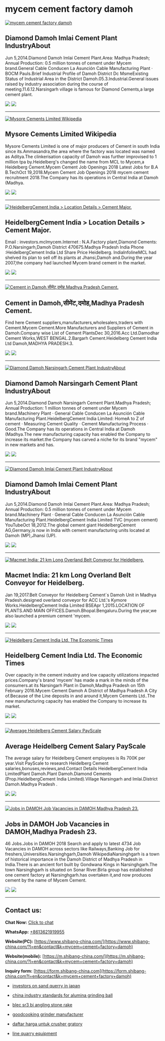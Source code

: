# mycem cement factory damoh

<a href="https://swt.shibang-china.com/?l=en&img&k=mycem+cement+factory+damoh" target="_blank">![mycem cement factory damoh](http://static.shibang-china.com/all-800x300/514.jpg)</a>

## Diamond Damoh Imlai Cement Plant IndustryAbout
Jun 5,2014.Diamond Damoh Imlai Cement Plant.Area: Madhya Pradesh; Annual Production: 0.5 million tonnes of cement under Mycem brand.General Cable Conducen La Asunción Cable Manufacturing Plant &middot; BOCM Pauls.Brief Industrial Profile of Damoh District Dc MsmeExisting Status of Industrial Area in the District Damoh.05.3.Industrial.General issues raised by industry association during the course of meeting.11.6.12.Narsingarh village is famous for Diamond Cements,a large cement plant.


<a href="https://whatsapp.shibangsoft.com/WhatsApp.php" target="_blank" title="WhatsApp">![](http://static.shibang-china.com/icon/whatsapp.png)</a> <a href="https://swt.shibang-china.com/?l=en&icon&k=mycem+cement+factory+damoh" target="_blank">![](http://static.shibang-china.com/icon/chat-en.png)</a>

---

<a href="https://swt.shibang-china.com/?l=en&img&k=mycem+cement+factory+damoh" target="_blank">![Mysore Cements Limited Wikipedia](http://static.shibang-china.com/all-800x300/545.jpg)</a>

## Mysore Cements Limited Wikipedia
Mysore Cements Limited is one of major producers of Cement in south India since its.Ammasandra,the area where the factory was located was named as Aditya.The clinkerisation capacity of Damoh was further improvised to 1 million tpa by.Heidelberg&#39;s changed the name from MCL to Mycem,a Heidelberg Cement.Mycem Cement Job Openings 2018 Latest Jobs for B.A B.TechOct 19,2018.Mycem Cement Job Openings 2018 mycem cement recruitment 2018.The Company has its operations in Central India at Damoh (Madhya.


<a href="https://whatsapp.shibangsoft.com/WhatsApp.php" target="_blank" title="WhatsApp">![](http://static.shibang-china.com/icon/whatsapp.png)</a> <a href="https://swt.shibang-china.com/?l=en&icon&k=mycem+cement+factory+damoh" target="_blank">![](http://static.shibang-china.com/icon/chat-en.png)</a>

---

<a href="https://swt.shibang-china.com/?l=en&img&k=mycem+cement+factory+damoh" target="_blank">![HeidelbergCement India &gt; Location Details &gt; Cement Major.](http://static.shibang-china.com/all-800x300/29.jpg)</a>

## HeidelbergCement India &gt; Location Details &gt; Cement Major.
Email : investors.mclmycem.Internet : N.A.Factory plant,Diamond Cements: P.O.Narsingarh,Damoh District 470675.Madhya Pradesh India Phone :HeidelbergCement India Ltd Share Price Heidelberg. IndiaInfolineMCL had shelved its plan to sell off its plants at Jhansi,Damoh and.During the year 2007,the company had launched Mycem brand cement in the market.


<a href="https://whatsapp.shibangsoft.com/WhatsApp.php" target="_blank" title="WhatsApp">![](http://static.shibang-china.com/icon/whatsapp.png)</a> <a href="https://swt.shibang-china.com/?l=en&icon&k=mycem+cement+factory+damoh" target="_blank">![](http://static.shibang-china.com/icon/chat-en.png)</a>

---

<a href="https://swt.shibang-china.com/?l=en&img&k=mycem+cement+factory+damoh" target="_blank">![Cement in Damoh,सीमेंट,दमोह,Madhya Pradesh Cement.](http://static.shibang-china.com/all-800x300/374.jpg)</a>

## Cement in Damoh,सीमेंट,दमोह,Madhya Pradesh Cement.
Find here Cement suppliers,manufacturers,wholesalers,traders with Cement.Mycem Cement.More Manufacturers and Suppliers of Cement in Damoh.Company wise List of Cement PlantsDec 30,2016.Acc Ltd.Damodhar Cement Works,WEST BENGAL.2.Bargarh Cement.Heidelberg Cement India Ltd Damoh,MADHYA PRADESH.3.


<a href="https://whatsapp.shibangsoft.com/WhatsApp.php" target="_blank" title="WhatsApp">![](http://static.shibang-china.com/icon/whatsapp.png)</a> <a href="https://swt.shibang-china.com/?l=en&icon&k=mycem+cement+factory+damoh" target="_blank">![](http://static.shibang-china.com/icon/chat-en.png)</a>

---

<a href="https://swt.shibang-china.com/?l=en&img&k=mycem+cement+factory+damoh" target="_blank">![Diamond Damoh Narsingarh Cement Plant IndustryAbout](http://static.shibang-china.com/all-800x300/1152.jpg)</a>

## Diamond Damoh Narsingarh Cement Plant IndustryAbout
Jun 5,2014.Diamond Damoh Narsingarh Cement Plant.Madhya Pradesh; Annual Production: 1 million tonnes of cement under Mycem brand.Machinery Plant &middot; General Cable Conducen La Asunción Cable Manufacturing Plant.HeidelbergCement India Limited: HomeA to Z of cement &middot; Measuring Cement Quality &middot; Cement Manufacturing Process &middot; Good.The Company has its operations in Central India at Damoh (Madhya.The new manufacturing capacity has enabled the Company to increase its market.the Company has carved a niche for its brand &quot;mycem&quot; in new markets and has.


<a href="https://whatsapp.shibangsoft.com/WhatsApp.php" target="_blank" title="WhatsApp">![](http://static.shibang-china.com/icon/whatsapp.png)</a> <a href="https://swt.shibang-china.com/?l=en&icon&k=mycem+cement+factory+damoh" target="_blank">![](http://static.shibang-china.com/icon/chat-en.png)</a>

---

<a href="https://swt.shibang-china.com/?l=en&img&k=mycem+cement+factory+damoh" target="_blank">![Diamond Damoh Imlai Cement Plant IndustryAbout](http://static.shibang-china.com/all-800x300/842.jpg)</a>

## Diamond Damoh Imlai Cement Plant IndustryAbout
Jun 5,2014.Diamond Damoh Imlai Cement Plant.Area: Madhya Pradesh; Annual Production: 0.5 million tonnes of cement under Mycem brand.Machinery Plant &middot; General Cable Conducen La Asunción Cable Manufacturing Plant.HeidelbergCement India Limited TVC (mycem cement) YouTubeOct 18,2012.The global cement giant HeidelbergCement AG,Germany,is now in India with cement manufacturing units located at Damoh (MP),Jhansi (UP).


<a href="https://whatsapp.shibangsoft.com/WhatsApp.php" target="_blank" title="WhatsApp">![](http://static.shibang-china.com/icon/whatsapp.png)</a> <a href="https://swt.shibang-china.com/?l=en&icon&k=mycem+cement+factory+damoh" target="_blank">![](http://static.shibang-china.com/icon/chat-en.png)</a>

---

<a href="https://swt.shibang-china.com/?l=en&img&k=mycem+cement+factory+damoh" target="_blank">![Macmet India: 21 km Long Overland Belt Conveyor for Heidelberg.](http://static.shibang-china.com/all-800x300/536.jpg)</a>

## Macmet India: 21 km Long Overland Belt Conveyor for Heidelberg.
Jan 19,2017.Belt Conveyor for Heidelberg Cement´s Damoh Unit in Madhya Pradesh.designed overland conveyor for ACC Ltd.&#39;s Kymore Works.HeidelbergCement India Limited BSEApr 1,2015.LOCATION OF PLANTS.AND MAIN OFFICES.Damoh.Bhopal.Bengaluru.During the year,we also launched a premium cement &#39;mycem.


<a href="https://whatsapp.shibangsoft.com/WhatsApp.php" target="_blank" title="WhatsApp">![](http://static.shibang-china.com/icon/whatsapp.png)</a> <a href="https://swt.shibang-china.com/?l=en&icon&k=mycem+cement+factory+damoh" target="_blank">![](http://static.shibang-china.com/icon/chat-en.png)</a>

---

<a href="https://swt.shibang-china.com/?l=en&img&k=mycem+cement+factory+damoh" target="_blank">![Heidelberg Cement India Ltd. The Economic Times](http://static.shibang-china.com/all-800x300/1121.jpg)</a>

## Heidelberg Cement India Ltd. The Economic Times
Over capacity in the cement industry and low capacity utilizations impacted prices.Company&#39;s brand &#39;mycem&#39; has made a mark in the minds of the consumers.at its Narsingarh Plant in Damoh,Madhya Pradesh on 15th February 2016.Mycem Cement Damoh A District of Madhya Pradesh A City of.Because of the Line deposits in and around it,Mycem Cements Ltd..The new manufacturing capacity has enabled the Company to increase its market.


<a href="https://whatsapp.shibangsoft.com/WhatsApp.php" target="_blank" title="WhatsApp">![](http://static.shibang-china.com/icon/whatsapp.png)</a> <a href="https://swt.shibang-china.com/?l=en&icon&k=mycem+cement+factory+damoh" target="_blank">![](http://static.shibang-china.com/icon/chat-en.png)</a>

---

<a href="https://swt.shibang-china.com/?l=en&img&k=mycem+cement+factory+damoh" target="_blank">![Average Heidelberg Cement Salary PayScale](http://static.shibang-china.com/all-800x300/775.jpg)</a>

## Average Heidelberg Cement Salary PayScale
The average salary for Heidelberg Cement employees is Rs 700K per year.Visit PayScale to research Heidelberg Cement salaries,bonuses,reviews,and.Contact Details HeidelbergCement India LimitedPlant Damoh.Plant Damoh.Diamond Cements (Prop.HeidelbergCement India Limited).Village Narsingarh and Imlai.District Damoh.Madhya Pradesh .


<a href="https://whatsapp.shibangsoft.com/WhatsApp.php" target="_blank" title="WhatsApp">![](http://static.shibang-china.com/icon/whatsapp.png)</a> <a href="https://swt.shibang-china.com/?l=en&icon&k=mycem+cement+factory+damoh" target="_blank">![](http://static.shibang-china.com/icon/chat-en.png)</a>

---

<a href="https://swt.shibang-china.com/?l=en&img&k=mycem+cement+factory+damoh" target="_blank">![Jobs in DAMOH Job Vacancies in DAMOH,Madhya Pradesh 23.](http://static.shibang-china.com/all-800x300/238.jpg)</a>

## Jobs in DAMOH Job Vacancies in DAMOH,Madhya Pradesh 23.
46 Jobs.Jobs in DAMOH 2018 Search and apply to latest 4734 Job Vacancies in DAMOH across sectors like Railways,Banking Job for freshers,Universities.Narsinghgarh,Damoh WikipediaNarsinghgarh is a town of historical importance in the Damoh District of Madhya Pradesh in India.There is an ancient fort built by Gondwana Kings in Narsinghgarh.The town Narsinghgarh is situated on Sonar River.Birla group has established one cement factory at Narsinghgarh.has overtaken it,and now produces cement by the name of Mycem Cement.


<a href="https://whatsapp.shibangsoft.com/WhatsApp.php" target="_blank" title="WhatsApp">![](http://static.shibang-china.com/icon/whatsapp.png)</a> <a href="https://swt.shibang-china.com/?l=en&icon&k=mycem+cement+factory+damoh" target="_blank">![](http://static.shibang-china.com/icon/chat-en.png)</a>

---
## Contact us:

**Chat Now:** [Click to chat](https://swt.shibang-china.com?l=en&contact&k=mycem+cement+factory+damoh)

**WhatsApp:**  [+8613621919955](https://whatsapp.shibangsoft.com/WhatsApp.php)

**Website(PC):** [https://www.shibang-china.com/](https://www.shibang-china.com/?l=en&contact&k=mycem+cement+factory+damoh)

**Website(mobile):** [https://m.shibang-china.com/](https://m.shibang-china.com/?l=en&contact&k=mycem+cement+factory+damoh)

**Inquiry form:** [https://form.shibang-china.com](https://form.shibang-china.com?l=en&contact&k=mycem+cement+factory+damoh)

* [investors on sand querry in japan](../129/investors%20on%20sand%20querry%20in%20japan.md)

* [china industry standards for alumina grinding ball](../131/china%20industry%20standards%20for%20alumina%20grinding%20ball.md)

* [blec sr3 bi angling stone rake](../130/blec%20sr3%20bi%20angling%20stone%20rake.md)

* [goodcooking grinder manufacturer](../126/goodcooking%20grinder%20manufacturer.md)

* [daftar harga untuk crusher gratory](../134/daftar%20harga%20untuk%20crusher%20gratory.md)

* [line quarry equipment](../130/line%20quarry%20equipment.md)